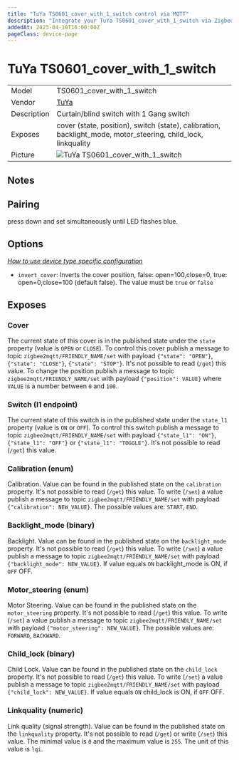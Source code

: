 ```yaml
---
title: "TuYa TS0601_cover_with_1_switch control via MQTT"
description: "Integrate your TuYa TS0601_cover_with_1_switch via Zigbee2MQTT with whatever smart home infrastructure you are using without the vendor's bridge or gateway."
addedAt: 2023-04-10T16:00:00Z
pageClass: device-page
---
```


<!-- !!!! -->
<!-- ATTENTION: This file is auto-generated through docgen! -->
<!-- You can only edit the "Notes"-Section between the two comment lines "Notes BEGIN" and "Notes END". -->
<!-- Do not use h1 or h2 heading within "## Notes"-Section. -->
<!-- !!!! -->

# TuYa TS0601_cover_with_1_switch

|     |     |
|-----|-----|
| Model | TS0601_cover_with_1_switch  |
| Vendor  | [TuYa](/supported-devices/#v=TuYa)  |
| Description | Curtain/blind switch with 1 Gang switch |
| Exposes | cover (state, position), switch (state), calibration, backlight_mode, motor_steering, child_lock, linkquality |
| Picture | ![TuYa TS0601_cover_with_1_switch](https://www.zigbee2mqtt.io/images/devices/TS0601_cover_with_1_switch.jpg) |


<!-- Notes BEGIN: You can edit here. Add "## Notes" headline if not already present. -->
## Notes

## Pairing
press down and set simultaneously until LED flashes blue.
<!-- Notes END: Do not edit below this line -->



## Options
*[How to use device type specific configuration](../guide/configuration/devices-groups.md#specific-device-options)*

* `invert_cover`: Inverts the cover position, false: open=100,close=0, true: open=0,close=100 (default false). The value must be `true` or `false`


## Exposes

### Cover 
The current state of this cover is in the published state under the `state` property (value is `OPEN` or `CLOSE`).
To control this cover publish a message to topic `zigbee2mqtt/FRIENDLY_NAME/set` with payload `{"state": "OPEN"}`, `{"state": "CLOSE"}`, `{"state": "STOP"}`.
It's not possible to read (`/get`) this value.
To change the position publish a message to topic `zigbee2mqtt/FRIENDLY_NAME/set` with payload `{"position": VALUE}` where `VALUE` is a number between `0` and `100`.

### Switch (l1 endpoint)
The current state of this switch is in the published state under the `state_l1` property (value is `ON` or `OFF`).
To control this switch publish a message to topic `zigbee2mqtt/FRIENDLY_NAME/set` with payload `{"state_l1": "ON"}`, `{"state_l1": "OFF"}` or `{"state_l1": "TOGGLE"}`.
It's not possible to read (`/get`) this value.

### Calibration (enum)
Calibration.
Value can be found in the published state on the `calibration` property.
It's not possible to read (`/get`) this value.
To write (`/set`) a value publish a message to topic `zigbee2mqtt/FRIENDLY_NAME/set` with payload `{"calibration": NEW_VALUE}`.
The possible values are: `START`, `END`.

### Backlight_mode (binary)
Backlight.
Value can be found in the published state on the `backlight_mode` property.
It's not possible to read (`/get`) this value.
To write (`/set`) a value publish a message to topic `zigbee2mqtt/FRIENDLY_NAME/set` with payload `{"backlight_mode": NEW_VALUE}`.
If value equals `ON` backlight_mode is ON, if `OFF` OFF.

### Motor_steering (enum)
Motor Steering.
Value can be found in the published state on the `motor_steering` property.
It's not possible to read (`/get`) this value.
To write (`/set`) a value publish a message to topic `zigbee2mqtt/FRIENDLY_NAME/set` with payload `{"motor_steering": NEW_VALUE}`.
The possible values are: `FORWARD`, `BACKWARD`.

### Child_lock (binary)
Child Lock.
Value can be found in the published state on the `child_lock` property.
It's not possible to read (`/get`) this value.
To write (`/set`) a value publish a message to topic `zigbee2mqtt/FRIENDLY_NAME/set` with payload `{"child_lock": NEW_VALUE}`.
If value equals `ON` child_lock is ON, if `OFF` OFF.

### Linkquality (numeric)
Link quality (signal strength).
Value can be found in the published state on the `linkquality` property.
It's not possible to read (`/get`) or write (`/set`) this value.
The minimal value is `0` and the maximum value is `255`.
The unit of this value is `lqi`.

